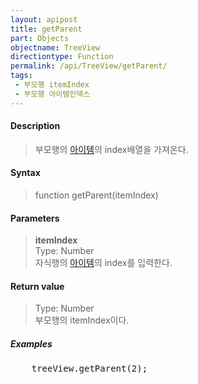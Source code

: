 ```yaml
---
layout: apipost
title: getParent
part: Objects
objectname: TreeView
directiontype: Function
permalink: /api/TreeView/getParent/
tags:
 - 부모행 itemIndex
 - 부모행 아이템인덱스
---
```



#### Description

> 부모행의 [아이템](/api/features/Grid%20Item/)의 index배열을 가져온다.

#### Syntax

> function getParent(itemIndex)  

#### Parameters

> **itemIndex**  
> Type: Number  
> 자식행의 [아이템](/api/features/Grid%20Item/)의 index를 입력한다.  

#### Return value

> Type: Number  
> 부모행의 itemIndex이다.  

##### Examples 

<pre class="prettyprint">
    treeView.getParent(2);
</pre>

